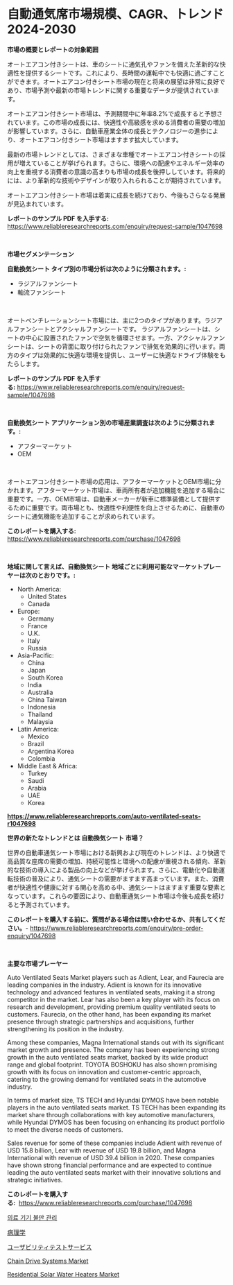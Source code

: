 <p><h1>自動通気席市場規模、CAGR、トレンド2024-2030</h1></p><p><strong>市場の概要とレポートの対象範囲</strong></p>
<p><p>オートエアコン付きシートは、車のシートに通気孔やファンを備えた革新的な快適性を提供するシートです。これにより、長時間の運転中でも快適に過ごすことができます。オートエアコン付きシート市場の現在と将来の展望は非常に良好であり、市場予測や最新の市場トレンドに関する重要なデータが提供されています。</p><p>オートエアコン付きシート市場は、予測期間中に年率8.2%で成長すると予想されています。この市場の成長には、快適性や高級感を求める消費者の需要の増加が影響しています。さらに、自動車産業全体の成長とテクノロジーの進歩により、オートエアコン付きシート市場はますます拡大しています。</p><p>最新の市場トレンドとしては、さまざまな車種でオートエアコン付きシートの採用が増えていることが挙げられます。さらに、環境への配慮やエネルギー効率の向上を重視する消費者の意識の高まりも市場の成長を後押ししています。将来的には、より革新的な技術やデザインが取り入れられることが期待されています。</p><p>オートエアコン付きシート市場は着実に成長を続けており、今後もさらなる発展が見込まれています。</p></p>
<p><strong>レポートのサンプル PDF を入手する:</strong> <a href="https://www.reliableresearchreports.com/enquiry/request-sample/1047698">https://www.reliableresearchreports.com/enquiry/request-sample/1047698</a></p>
<p>&nbsp;</p>
<p><strong>市場セグメンテーション</strong></p>
<p><strong>自動換気シート タイプ別の市場分析は次のように分類されます。:</strong></p>
<p><ul><li>ラジアルファンシート</li><li>軸流ファンシート</li></ul></p>
<p>&nbsp;</p>
<p><p>オートベンチレーションシート市場には、主に2つのタイプがあります。ラジアルファンシートとアクシャルファンシートです。 ラジアルファンシートは、シートの中心に設置されたファンで空気を循環させます。一方、アクシャルファンシートは、シートの背面に取り付けられたファンで排気を効果的に行います。両方のタイプは効果的に快適な環境を提供し、ユーザーに快適なドライブ体験をもたらします。</p></p>
<p><strong>レポートのサンプル PDF を入手する:</strong>&nbsp;<a href="https://www.reliableresearchreports.com/enquiry/request-sample/1047698">https://www.reliableresearchreports.com/enquiry/request-sample/1047698</a></p>
<p>&nbsp;</p>
<p><strong> 自動換気シート アプリケーション別の市場産業調査は次のように分類されます。:</strong></p>
<p><ul><li>アフターマーケット</li><li>OEM</li></ul></p>
<p>&nbsp;</p>
<p><p>オートエアコン付きシート市場の応用は、アフターマーケットとOEM市場に分かれます。アフターマーケット市場は、車両所有者が追加機能を追加する場合に重要です。一方、OEM市場は、自動車メーカーが新車に標準装備として提供するために重要です。両市場とも、快適性や利便性を向上させるために、自動車のシートに通気機能を追加することが求められています。</p></p>
<p><strong>このレポートを購入する:</strong>&nbsp; <a href="https://www.reliableresearchreports.com/purchase/1047698">https://www.reliableresearchreports.com/purchase/1047698</a></p>
<p>&nbsp;</p>
<p><strong>地域に関して言えば、自動換気シート 地域ごとに利用可能なマーケットプレーヤーは次のとおりです。:</strong></p>
<p><ul>
    <li>
        North America:
        <ul>
            <li>United States</li>
            <li>Canada</li>
        </ul>
    </li>
    <li>
        Europe:
        <ul>
            <li>Germany</li>
            <li>France</li>
            <li>U.K.</li>
            <li>Italy</li>
            <li>Russia</li>
        </ul>
    </li>
    <li>
        Asia-Pacific:
        <ul>
            <li>China</li>
            <li>Japan</li>
            <li>South Korea</li>
            <li>India</li>
            <li>Australia</li>
            <li>China Taiwan</li>
            <li>Indonesia</li>
            <li>Thailand</li>
            <li>Malaysia</li>
        </ul>
    </li>
    <li>
        Latin America:
        <ul>
            <li>Mexico</li>
            <li>Brazil</li>
            <li>Argentina Korea</li>
            <li>Colombia</li>
        </ul>
    </li>
    <li>
        Middle East & Africa:
        <ul>
            <li>Turkey</li>
            <li>Saudi</li>
            <li>Arabia</li>
            <li>UAE</li>
            <li>Korea</li>
        </ul>
    </li>
    </ul></p>
<p><strong><a href="https://www.reliableresearchreports.com/auto-ventilated-seats-r1047698">https://www.reliableresearchreports.com/auto-ventilated-seats-r1047698</a></strong>&nbsp;</p>
<p><strong>世界の新たなトレンドとは 自動換気シート 市場？</strong></p>
<p><p>世界の自動車通気シート市場における新興および現在のトレンドは、より快適で高品質な座席の需要の増加、持続可能性と環境への配慮が重視される傾向、革新的な技術の導入による製品の向上などが挙げられます。さらに、電動化や自動運転技術の普及により、通気シートの需要がますます高まっています。また、消費者が快適性や健康に対する関心を高める中、通気シートはますます重要な要素となっています。これらの要因により、自動車通気シート市場は今後も成長を続けると予測されています。</p></p>
<p><strong>このレポートを購入する前に、質問がある場合は問い合わせるか、共有してください。</strong>- <a href="https://www.reliableresearchreports.com/enquiry/pre-order-enquiry/1047698">https://www.reliableresearchreports.com/enquiry/pre-order-enquiry/1047698</a></p>
<p>&nbsp;</p>
<p><strong>主要な市場プレーヤー</strong></p>
<p><p>Auto Ventilated Seats Market players such as Adient, Lear, and Faurecia are leading companies in the industry. Adient is known for its innovative technology and advanced features in ventilated seats, making it a strong competitor in the market. Lear has also been a key player with its focus on research and development, providing premium quality ventilated seats to customers. Faurecia, on the other hand, has been expanding its market presence through strategic partnerships and acquisitions, further strengthening its position in the industry.</p><p>Among these companies, Magna International stands out with its significant market growth and presence. The company has been experiencing strong growth in the auto ventilated seats market, backed by its wide product range and global footprint. TOYOTA BOSHOKU has also shown promising growth with its focus on innovation and customer-centric approach, catering to the growing demand for ventilated seats in the automotive industry.</p><p>In terms of market size, TS TECH and Hyundai DYMOS have been notable players in the auto ventilated seats market. TS TECH has been expanding its market share through collaborations with key automotive manufacturers, while Hyundai DYMOS has been focusing on enhancing its product portfolio to meet the diverse needs of customers.</p><p>Sales revenue for some of these companies include Adient with revenue of USD 15.8 billion, Lear with revenue of USD 19.8 billion, and Magna International with revenue of USD 39.4 billion in 2020. These companies have shown strong financial performance and are expected to continue leading the auto ventilated seats market with their innovative solutions and strategic initiatives.</p></p>
<p><strong>このレポートを購入する:</strong>&nbsp;&nbsp;<a href="https://www.reliableresearchreports.com/purchase/1047698">https://www.reliableresearchreports.com/purchase/1047698</a></p>
<p><p><a href="https://github.com/WilburKihn5676/Market-Research-Report-List-1/blob/main/293481226457.md">의료 기기 불만 관리</a></p><p><a href="https://medium.com/@desekay3566/%E7%97%85%E7%90%86%E5%AD%A6%E5%B8%82%E5%A0%B4%E3%81%AE%E5%B8%82%E5%A0%B4%E8%AA%BF%E6%9F%BB%E3%83%AC%E3%83%9D%E3%83%BC%E3%83%88-%E3%81%9D%E3%81%AE%E6%AD%B4%E5%8F%B2%E3%81%A82031%E5%B9%B4%E3%81%8B%E3%82%892031%E5%B9%B4%E3%81%BE%E3%81%A7%E3%81%AE%E4%BA%88%E6%B8%AC-8528d1c999f0">病理学</a></p><p><a href="https://medium.com/@marcosoenrt565736/%E3%83%A6%E3%83%BC%E3%82%B6%E3%83%93%E3%83%AA%E3%83%86%E3%82%A3%E3%83%86%E3%82%B9%E3%83%88%E3%82%B5%E3%83%BC%E3%83%93%E3%82%B9%E5%B8%82%E5%A0%B4%E3%81%AE%E6%B4%9E%E5%AF%9F-%E5%B8%82%E5%A0%B4%E5%8B%95%E5%90%91-%E6%88%90%E9%95%B7-2024%E5%B9%B4%E3%81%8B%E3%82%892031%E5%B9%B4%E3%81%BE%E3%81%A7%E3%81%AE%E4%BA%88%E6%B8%AC-d7a1bdca5385">ユーザビリティテストサービス</a></p><p><a href="https://github.com/jodemen/Market-Research-Report-List-2/blob/main/chain-drive-systems-market.md">Chain Drive Systems Market</a></p><p><a href="https://github.com/Sarissaschmalingtr6fz2739/Market-Research-Report-List-2/blob/main/residential-solar-water-heaters-market.md">Residential Solar Water Heaters Market</a></p></p>
